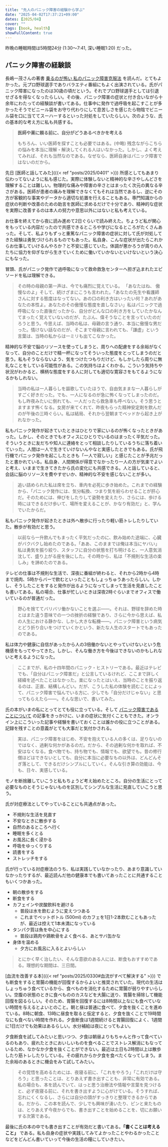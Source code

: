 ```yaml
---
title: "先人のパニック障害の経験から学ぶ"
date: "2025-04-02T17:37:21+09:00"
dates: [2025/04]
cover: ""
tags: [book, health]
showFullContent: true
---
```


昨晩の睡眠時間は5時間24分 (1:30〜7:41, 深い睡眠1:20) だった。

## パニック障害の経験談

長嶋一茂さんの著書 [乗るのが怖い 私のパニック障害克服法](https://www.gentosha.co.jp/book/detail/9784344981966/) を読んだ。とてもよかった。元プロ野球選手でありバラエティ番組にもよく出演されている。氏がパニック障害になったのは30歳の頃だという。それでプロ野球選手としては引退せざるを得なくなったらしい。その後、パニック障害の症状と付き合いながら十余年にわたっての経験談が書いてある。仕事中に発作で過呼吸を起こすことが多かったそうでビニール袋をお守り代わりにして息苦しさを感じたら物陰でビニール袋を口に当ててスーハーするといった対処をしていたらしい。次のような、氏の基本的な考え方に私も共感する。

> **医師や薬に頼る前に、自分がどうあるべきかを考える**
> 
> もちろん、いい医師を探すことも必要ではある。(中略) 残念ながらこちらの悩みを本当に理解・解決してくれる人はいなかった。しかし、よく考えてみれば、それも当然なのである。なぜなら、医師自身はパニック障害ではないのだから。

先日 [医師と話してみた]({{< ref "posts/2025/0401" >}}) 所感としてもあまり伝わってないように私も感じた。実際に体験しないと精神的な辛さやしんどさを理解することは難しい。物理的な痛みや障害の辛さとはまったく次元の異なる辛さがある。医師が患者の痛みを理解できなくてもそれは当然であるし、逆にその方が客観的な事実やデータから適切な処置を行えることもある。専門知識からの症状の判断や改善のための助言を医師に求めるだけで十分であり、精神的な症状を実際に改善するのは本人の努力や意思以外にはないと私も考えている。

お仕事を終えてから夜に読み進めて2日ぐらいで読み終えた。ちょうど私が関心をもっている内容だったので共感できるところや学びになるところがたくさんあった。そして、私よりもずっと重篤なパニック障害の症状に対して氏が対処してきた経験は勇気づけられるものでもあった。私自身、こんな症状が出たらこれからお仕事していけるんやろか？と不安に感じていた。体調が悪かろうが周りの人たちに協力を仰ぎながら生きていくために働いていかないといけないという決心にもなった。

冒頭、氏がパニック発作で過呼吸になって救命救急センターへ担ぎ込まれたエピソードを私は理解できる。

> その時の母親の第一声は、今でも痛烈に覚えている。 「あなたはね、 傲慢なのよ」そして、続けざまにこうも言われた。「あなたの先生や看護師さんに対する態度はなってない。あの口の利き方はいったい何？あれがあなたの本性よ。あなたのその傲慢な態度を直しなさい」私はパニックで過呼吸になった直後だったから、自分がどんな口の利き方をしていたかなんてまったく覚えていないのだが、たぶん、偉そうなことを言っていたのだろうと思う。今思えば、当時の私は、母親の言う通り、本当に傲慢な男だった。情けない話なのだが、そこまで母親に言われても、「謙虚」という言葉は、当時の私からは一ミリも出てこなかった。

精神的な不安で脳のリソースを使ってしまうと、周りへの配慮をする余裕がなくなって、自分のことだけで精一杯になってそういった態度をとってしまうのだと思う。私もそうならないよう、気をつけたつもりだけど、もしかしたら周りに無礼なことをしている可能性がある。この気持ちはよくわかる。こういう気持ちや状況がわかると、横柄な態度をする人に対しても適切な寛容さをもてるようになるかもしれない。

> 当時の私は一人暮らしを謳歌していたほうで、自由気ままな一人暮らしがすごく好きだった。でも、一人になるのが急に怖くなってしまったのだ。もし昨夜みたいに倒れても、一人だったら救急車も呼べない。そう思うとますます怖くなる。女房が来てくれて、昨夜もらった精神安定剤を飲んだのが午後の三時ぐらい。私は結局、それから翌朝までベッドから起き上がれなかった。

私もパニック発作が起きていたときはひとりで家にいるのが怖くなったときがあった。しかし、そのときでもオフィスにひとりでいるのはまったく平気だった。そういうときに友だちや知人に連絡をとって相談したりしているうちに落ち着いていった。人間は一人で生きていけないんやなと実感したときでもある。氏が飛行機でパニック発作を起こしたときも「一人で寂しい」と感じたことが予兆だったと書かれている。私自身、人間関係が得意でなかったり一人の方が気楽でよいと考え、いままで生きてきたから氏の変化にも共感できる。人と話していると、会話に脳のリソースを費やすせいか、精神的な不安を感じないことが多い。

> 追い詰められた私は席を立ち、車内を必死に歩き始めた。これまでの経験から、「パニック発作には、気分転換、つまり気を紛らわせることが肝心だ。そのためには、伸びをしたりして姿勢を変えたり、さらには、歩ける時にはできるだけ歩いて、場所を変えることが、かなり有効だ」と、学んでいたからだ。

私もパニック発作が起きたときは外へ散歩に行ったり軽い筋トレしたりしていた。散歩が有効だと思う。

> 以前なら一升飲んでもまったく平気だったのに、飲み始めた途端に、心臓がバクバクし始めたのである。「ああ、このままでは俺は本当にヤバい」私は勇気を振り絞り、スタッフに自分の状態を打ち明けると、一人意気消沈して、盛り上がる座を後にした。その時から、私は「不規則な生活の楽しみ」を諦めたのである。

テレビの仕事は不規則な生活で、深夜に番組が終わると、それから2時から4時まで焼肉、5時からバーで飲むといったこともしょっちゅうあったらしい。しかし、そうしたことをすると発作が出るようになってしまって生活を見直したことも書いてある。私の場合、仕事が忙しいときは深夜2時ぐらいまでオフィスで働いているのが普通だった。

> 野心を捨ててバリバリ働かないことを選ぶ――。それは、野球を辞めた時とはまた違う意味での一つの挫折の経験であり、さらに今から思えば、私の人生における静かな、しかし大きな転機――。パニック障害という病気とどう折り合いをつけていくかという、新たな人生のスタートでもあったのである。

私は体力や健康に自信があったから人の3倍働かないとやっていけないという危機感をもってやってきた。しかし、そんな働き方を今後はできないのかもしれないと考えるようになった。

> ここまでが、私の十四年間のパニック・ヒストリーである。最近はテレビでも、「自分はパニック障害だ」と公言しているけれど、ここまで詳しく経緯を述べたことはなかった。楽になったとはいえ、当時のことを振り返るのは、正直、結構しんどい。だが、こうした私の体験を読むことによって、パニック障害で悩んでいる方に、少しでも「自分だけじゃない」と思ってもらえたら――。そんな思いで、書いてみた。

氏の本がいまの私にとってとても役に立っている。そして [パニック障害であることについて](https://kyo1005.com/post/20210318) の記事をきっかけに、いまの症状に気付くこともできた。オンライン上にこういった記事や経験を書いておくことは誰かの役に立つことがある。記録を残すことの意義がとても大事だと気付かされる。

> 実は、パニック障害をはじめ、不安を抱えている人の多くは、足りないのではなく、過剰な何かがあるのだ。だから、その過剰な何かを取れば、不安はなくなる。食べ物でも、持ち物でも、情報でも、欲望でも。昔の修行僧ほどはできないとしても、自分に本当に必要なもの以外は、どんどんそぎ落として、できるだけシンプルにしていく。そんな引き算の効能は、今も、日々、実感している。

モノを断捨離していこうと私もちょうど考え始めたところ。自分の生活にとって必要なものとそうじゃないものを区別してシンプルな生活に見直していこうと思う。

氏が対症療法としてやっていることにも共通点があった。

* 不規則な生活を見直す
* 不安なときに散歩する
* 自然のあるところへ行く
* 睡眠を多くとる
* お風呂に長く浸かる
* 呼吸をゆっくりする
* 読書をする
* ストレッチをする

氏が行っている対症療法のうち、私は実践していなかったり、あまり意識していなかったりするが、最近読んだ他の健康本でも書いてあったことに共通することもいくつかあった。

* 朝の散歩をする
* 断食をする
* カフェインや炭酸飲料を避ける
  * 普段は水を飲むように変えつつある
  * これまでペットボトル (500ml) のカフェを1日1-2本飲むこともあったが、最近は控えて1本未満になっている
* タンパク質は魚を中心にする
  * 普段は鶏肉や鶏軟骨をよく食べる、あとサバ缶かな
* 身体を温める
  * 夕方にお風呂に入るとよいらしい

> とにかく早く治したい、そんな意欲のある人には、断食もおすすめである。理想的な期間は、三日間。

[血流を改善する本]({{< ref "posts/2025/0330#血流がすべて解決する" >}}) でも断食をすると胃腸の機能が回復するからよいと推奨されていた。現代の生活はしょっちゅう食べているから、食べものを消化するために胃腸が弱りやすいらしい。空腹の状態のときに食べもののカスなどを大腸に送り、胃腸を掃除して機能回復を図るらしい。そのため、胃腸を回復するには8時間以上なにも食べていない時間を与えるとよいとのこと。朝と昼は普通に食べて、夕食を抜くことを進めている。8時に朝食、13時に昼食を取ると仮定すると、夕食を抜くことで19時間なにも食べない時間を作れる。夕食断食は1週間続けると胃腸回復によく、1週間に1日だけでも効果はあるらしい。水分補給は夜にとってもよい。

夕食断食を試してみたいと思いつつ、夕食は朝昼よりもちゃんと作って食べているのもあり、疲れたときにおいしいものを食べることでストレス解消にもなっているため、なかなか夕食を抜くことができない。最近は土日も2時間以上は散歩したり筋トレしたりしている。その疲れからか夕食を食べたくなってしまう。また余裕のあるときに機会をみて試してみたい。

> その覚悟を高めるためには、夜寝る前に、「これをやろう」「これだけは守ろう」と思ったことは、とりあえず書き出すことも、非常に有効である。私の場合も、本を読んでいて、はっと思う治療法や情報や言葉を見つけると、必ず夜寝る前に、それを書き出すように心がけている。そうすれば、忘れにくくなるし、さらには自分の頭がすっきりと整理できるからである。だから、この本を読んで、少しでも興味が湧いたり、ピンと来たものは、とりあえず今夜からでも、書き出すことを始めることを、切にお願いする次第である。

最後に氏の本の中でも書き出すことが有効だと書いてある。**「書くことは考えること」** である。私も自身の症状や実践してみてよかったことやわるかったことなどをどんどん書いていって今後の生活の糧にしていきたい。
